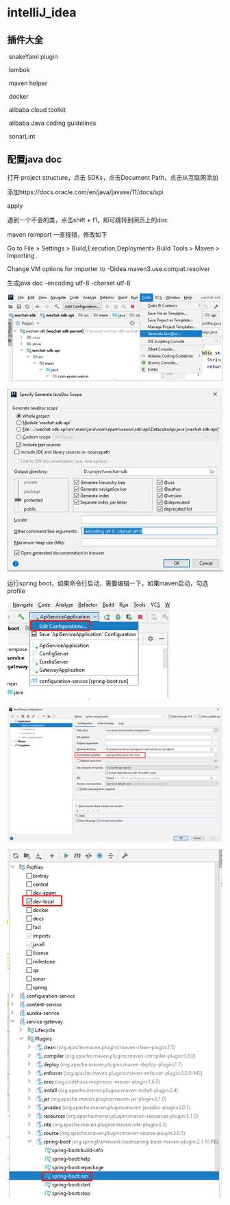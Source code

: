 # intelliJ_idea

## 插件大全

​	snakeYaml plugin

​	lombok

​	maven helper

​	docker

​	alibaba cloud toolkit

​	alibaba Java coding guidelines

​	sonarLint



## 配置java doc

打开 project structure，点击 SDKs，点击Document Path，点击从互联网添加

添加https://docs.oracle.com/en/java/javase/11/docs/api

apply

遇到一个不会的类，点击shift + f1，即可跳转到网页上的doc





maven reimport 一直报错，修改如下

Go to File > Settings > Build,Execution,Deployment> Build Tools > Maven > Importing .

Change VM options for importer to -Didea.maven3.use.compat.resolver



生成java doc -encoding utf-8 -charset utf-8

![image-20191230152300145](intelliJ_idea.assets/image-20191230152300145.png)



![image-20191230152311418](intelliJ_idea.assets/image-20191230152311418.png)



运行spring boot，如果命令行启动，需要编辑一下，如果maven启动，勾选profile

![image-20191230152327067](intelliJ_idea.assets/image-20191230152327067.png)

![image-20191230152336052](intelliJ_idea.assets/image-20191230152336052.png)

![image-20191230152349614](intelliJ_idea.assets/image-20191230152349614.png)


